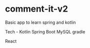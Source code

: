 # comment-it-v2


Basic app to learn spring and kotlin

Tech - 
  Kotlin
  Spring Boot
  MySQL
  gradle
  
  React
